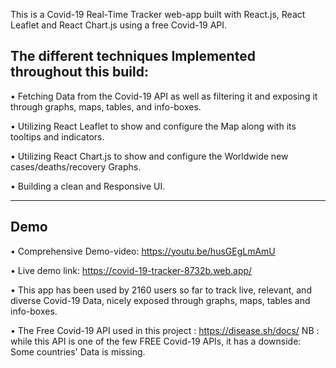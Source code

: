 This is a Covid-19 Real-Time Tracker web-app built with React.js, React Leaflet and React Chart.js using a free Covid-19 API.

## The different techniques Implemented throughout this build:

• Fetching Data from the Covid-19 API as well as filtering it and exposing it through graphs, maps, tables, and info-boxes.

• Utilizing React Leaflet to show and configure the Map along with its tooltips and indicators.

• Utilizing React Chart.js to show and configure the Worldwide new cases/deaths/recovery Graphs.

• Building a clean and Responsive UI.

---------------------------------------

## Demo

• Comprehensive Demo-video: https://youtu.be/husGEgLmAmU

• Live demo link: https://covid-19-tracker-8732b.web.app/

• This app has been used by 2160 users so far to track live, relevant, and diverse Covid-19 Data, nicely exposed through graphs, maps, tables and info-boxes.

• The Free Covid-19 API used in this project : https://disease.sh/docs/
  NB : while this API is one of the few FREE Covid-19 APIs, 
       it has a downside: Some countries' Data is missing.
  
 
 
  

